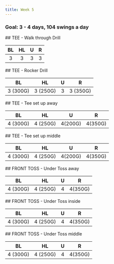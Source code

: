 ```yaml
---
title: Week 5
---
```


### Goal: 3 - 4 days, 104 swings a day

<div class="drill">
## TEE - Walk through Drill

| BL       | HL       | U        | R        |
| :------: | :------: | :------: | :------: |
| 3        | 3        | 3        | 3        |
</div>

<div class="drill">
## TEE - Rocker Drill

| BL       | HL       | U        | R        |
| :------: | :------: | :------: | :------: |
| 3 (300G) | 3 (250G) | 3        | 3 (350G) |
</div>

<div class="drill">
## TEE - Tee set up away

| BL       | HL       | U        | R        |
| :------: | :------: | :------: | :------: |
| 4 (300G) | 4 (250G) | 4(200G)  | 4(350G)  |
</div>

<div class="drill">
## TEE - Tee set up middle

| BL       | HL       | U        | R        |
| :------: | :------: | :------: | :------: |
| 4 (300G) | 4 (250G) | 4(200G)  | 4(350G)  |
</div>

<div class="drill">
## FRONT TOSS - Under Toss away

| BL       | HL       | U        | R        |
| :------: | :------: | :------: | :------: |
| 4 (300G) | 4 (250G) | 4        | 4(350G)  |
</div>

<div class="drill">
## FRONT TOSS - Under Toss inside

| BL       | HL       | U        | R        |
| :------: | :------: | :------: | :------: |
| 4 (300G) | 4 (250G) | 4        | 4(350G)  |
</div>

<div class="drill">
## FRONT TOSS - Under Toss middle

| BL       | HL       | U        | R        |
| :------: | :------: | :------: | :------: |
| 4 (300G) | 4 (250G) | 4        | 4(350G)  |
</div>

